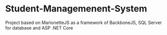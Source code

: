 # Student-Managemenent-System
Project based on MarionetteJS as a framework of BackboneJS, SQL Server for database and ASP .NET Core
